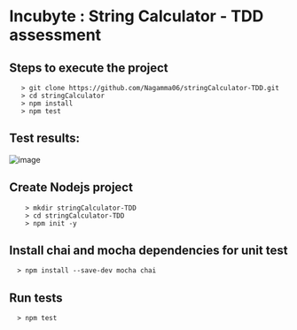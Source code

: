 # Incubyte : String Calculator - TDD assessment

## Steps to execute the project 
 ```
    > git clone https://github.com/Nagamma06/stringCalculator-TDD.git
    > cd stringCalculator
    > npm install
    > npm test
 ```
## Test results:
![image](https://github.com/user-attachments/assets/a0e0ce9a-a9ba-45d6-b115-09d617a58d05)

  
## Create Nodejs project
  ```
      > mkdir stringCalculator-TDD
      > cd stringCalculator-TDD
      > npm init -y
  ```
## Install chai and mocha dependencies for unit test
   ```
     > npm install --save-dev mocha chai
   ```
## Run tests
   ```
     > npm test
   ```
